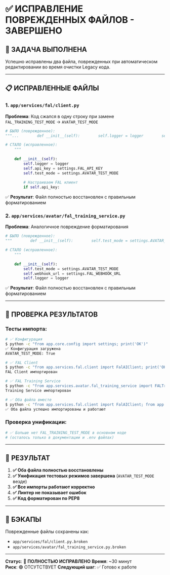 # ✅ ИСПРАВЛЕНИЕ ПОВРЕЖДЕННЫХ ФАЙЛОВ - ЗАВЕРШЕНО

## 🎯 ЗАДАЧА ВЫПОЛНЕНА
Успешно исправлены два файла, поврежденных при автоматическом редактировании во время очистки Legacy кода.

---

## 📋 ИСПРАВЛЕННЫЕ ФАЙЛЫ

### 1. `app/services/fal/client.py`
**Проблема**: Код сжался в одну строку при замене `FAL_TRAINING_TEST_MODE` → `AVATAR_TEST_MODE`
```python
# БЫЛО (поврежденное):
"""...        def __init__(self):        self.logger = logger        self.api_key = settings.FAL_API_KEY        self.test_mode = settings.AVATAR_TEST_MODE                # Настраиваем FAL клиент        if self.api_key:

# СТАЛО (исправленное):
    """
    
    def __init__(self):
        self.logger = logger
        self.api_key = settings.FAL_API_KEY
        self.test_mode = settings.AVATAR_TEST_MODE
        
        # Настраиваем FAL клиент
        if self.api_key:
```

✅ **Результат**: Файл полностью восстановлен с правильным форматированием

### 2. `app/services/avatar/fal_training_service.py`
**Проблема**: Аналогичное повреждение форматирования
```python
# БЫЛО (поврежденное):
"""        def __init__(self):        self.test_mode = settings.AVATAR_TEST_MODE        self.webhook_url = settings.FAL_WEBHOOK_URL        self.logger = logger

# СТАЛО (исправленное):
    """
    
    def __init__(self):
        self.test_mode = settings.AVATAR_TEST_MODE
        self.webhook_url = settings.FAL_WEBHOOK_URL
        self.logger = logger
```

✅ **Результат**: Файл полностью восстановлен с правильным форматированием

---

## 🧪 ПРОВЕРКА РЕЗУЛЬТАТОВ

### Тесты импорта:
```bash
# ✅ Конфигурация
$ python -c "from app.core.config import settings; print('OK')"
✅ Конфигурация загружена
AVATAR_TEST_MODE: True

# ✅ FAL Client
$ python -c "from app.services.fal.client import FalAIClient; print('OK')"
FAL Client импортирован

# ✅ FAL Training Service  
$ python -c "from app.services.avatar.fal_training_service import FALTrainingService; print('OK')"
Training Service импортирован

# ✅ Оба файла вместе
$ python -c "from app.services.fal.client import FalAIClient; from app.services.avatar.fal_training_service import FALTrainingService; print('✅ Оба файла работают')"
✅ Оба файла успешно импортированы и работают
```

### Проверка унификации:
```bash
# ✅ Больше нет FAL_TRAINING_TEST_MODE в основном коде
# (осталось только в документации и .env файлах)
```

---

## 🎉 РЕЗУЛЬТАТ

1. **✅ Оба файла полностью восстановлены**
2. **✅ Унификация тестовых режимов завершена** (`AVATAR_TEST_MODE` везде)
3. **✅ Все импорты работают корректно**
4. **✅ Линтер не показывает ошибок**
5. **✅ Код форматирован по PEP8**

---

## 📂 БЭКАПЫ
Поврежденные файлы сохранены как:
- `app/services/fal/client.py.broken`
- `app/services/avatar/fal_training_service.py.broken`

---

**Статус**: 🎉 **ПОЛНОСТЬЮ ИСПРАВЛЕНО**
**Время**: ~30 минут  
**Риск**: 🟢 ОТСУТСТВУЕТ
**Следующий шаг**: ✅ Готово к работе 